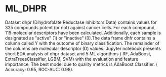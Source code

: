 # ML_DHPR
Dataset dhpr (Dihydrofolate Reductase Inhibitors Data) contains values for 325 compounds potent (or not) against cancer cells. For each compound,  115 molecular descriptors have been calculated. Additionally, each sample is designated as "active" (1) or "inactive" (0).The data frame dhfr contains a column called Y with the outcome of binary classification. The remainder of the columns are molecular descriptor (D) values.
Jupyter notebook presents short EDA analysis of  dhpr dataset and 5 ML algorithms ( RF, AdaBoost, ExtraTreesClassifier, LGBM, SVM) with the evaluation and feature importance.
The best model due to quality metrics is AdaBoost Classifier. ( Accuracy: 0.95,  ROC-AUC: 0.98).
